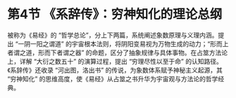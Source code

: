 # 第4节 《系辞传》：穷神知化的理论总纲​
被称为《易经》的 “哲学总论”，分上下两篇，系统阐述象数原理与义理内涵。提出 “一阴一阳之谓道” 的宇宙根本法则，将阴阳变易视为万物生成的动力；“形而上者谓之道，形而下者谓之器” 的命题，区分了抽象规律与具体事物。在占筮方法论上，详解 “大衍之数五十” 的演算过程，提出 “穷理尽性以至于命” 的认知路径。《系辞传》还收录 “河出图，洛出书” 的传说，为象数体系赋予神秘主义起源，其 “穷神知化” 的思维高度，使《易经》从占筮之书升华为宇宙观与方法论的哲学经典。
